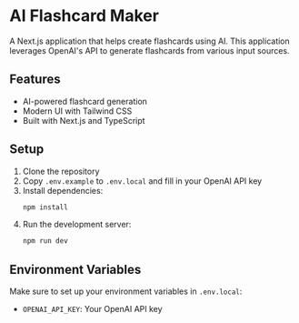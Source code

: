 # AI Flashcard Maker

A Next.js application that helps create flashcards using AI. This application leverages OpenAI's API to generate flashcards from various input sources.

## Features
- AI-powered flashcard generation
- Modern UI with Tailwind CSS
- Built with Next.js and TypeScript

## Setup
1. Clone the repository
2. Copy `.env.example` to `.env.local` and fill in your OpenAI API key
3. Install dependencies:
   ```bash
   npm install
   ```
4. Run the development server:
   ```bash
   npm run dev
   ```

## Environment Variables
Make sure to set up your environment variables in `.env.local`:
- `OPENAI_API_KEY`: Your OpenAI API key
